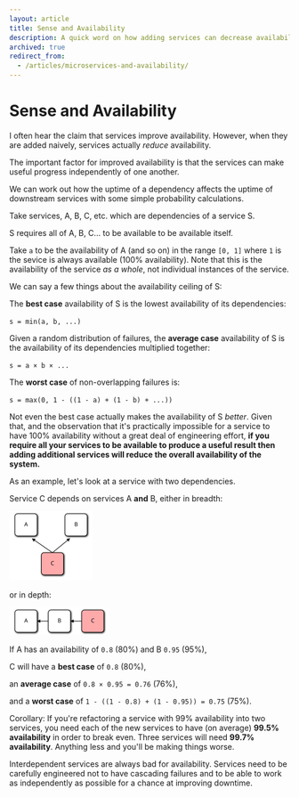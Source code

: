 ```yaml
---
layout: article
title: Sense and Availability
description: A quick word on how adding services can decrease availability.
archived: true
redirect_from: 
  - /articles/microservices-and-availability/
---
```


# Sense and Availability

I often hear the claim that services improve availability. However,
when they are added naively, services actually *reduce* availability.

The important factor for improved availability is that the services
can make useful progress independently of one another.

We can work out how the uptime of a dependency affects the uptime
of downstream services with some simple probability calculations.

Take services, A, B, C, etc. which are dependencies of a service S.

S requires all of A, B, C... to be available to be available itself.

Take `a` to be the availability of A (and so on) in the range `[0, 1]`
where `1` is the sevice is always available (100% availability).
Note that this is the availability of the service *as a whole*,
not individual instances of the service.

We can say a few things about the availability ceiling of S:

The **best case** availability of S is the lowest availability of its
dependencies:

`s = min(a, b, ...)`

Given a random distribution of failures, the **average case**
availability of S is the availability of its dependencies multiplied
together:

`s = a × b × ...`

The **worst case** of non-overlapping failures is:

`s = max(0, 1 - ((1 - a) + (1 - b) + ...))`

Not even the best case actually makes the availability of S
*better*. Given that, and the observation that it's practically
impossible for a service to have 100% availability without a great
deal of engineering effort, **if you require all your services to be
available to produce a useful result then adding additional services
will reduce the overall availability of the system.**

As an example, let's look at a service with two dependencies.

Service C depends on services A **and** B, either
in breadth:

<img width="150" height="125" src="/img/articles/microservice-pattern-1.svg" />

or in depth:

<img width="180" height="50" src="/img/articles/microservice-pattern-2.svg" />

If A has an availability of `0.8` (80%) and B `0.95` (95%),

C will have a **best case** of `0.8` (80%),

an **average case** of `0.8 × 0.95 = 0.76` (76%),

and a **worst case** of `1 - ((1 - 0.8) + (1 - 0.95)) = 0.75` (75%).

Corollary: If you're refactoring a service with 99% availability
into two services, you need each of the new services to have (on
average) **99.5% availability** in order to break even. Three services
will need **99.7% availability**. Anything less and you'll be making
things worse.

Interdependent services are always bad for availability.  Services
need to be carefully engineered not to have cascading failures and to
be able to work as independently as possible for a chance at improving
downtime.
